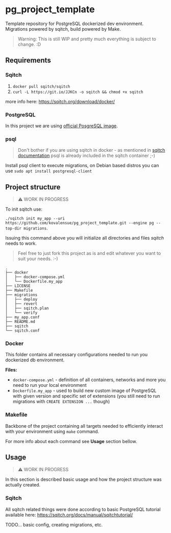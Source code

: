 # pg_project_template

Template repository for PostgreSQL dockerized dev environment. Migrations powered by sqitch, build powered by Make.

> Warning: This is still WIP and pretty much everything is subject to change. :D

## Requirements

### Sqitch
1) `docker pull sqitch/sqitch`
2) `curl -L https://git.io/JJKCn -o sqitch && chmod +x sqitch`

more info here: https://sqitch.org/download/docker/

### PostgreSQL

In this project we are using [official PosgreSQL image](https://hub.docker.com/_/postgres).

### psql

> Don't bother if you are using sqitch in docker - as mentioned in [sqitch documentation](https://sqitch.org/docs/manual/sqitchtutorial) psql is already included in the sqitch container ;-)

Install psql client to execute migrations, on Debian based distros you can use `sudo apt install postgresql-client`

## Project structure

> :warning: WORK IN PROGRESS

To init sqitch use:

`./sqitch init my_app --uri https://github.com/kovalensue/pg_project_template.git --engine pg --top-dir migrations`.

Issuing this command above you will initialize all directories and files *sqitch* needs to work.

> Feel free to just fork this project as is and edit whatever you want to suit your needs. :-)

```
.
├── docker
│   ├── docker-compose.yml
│   └── Dockerfile.my_app
├── LICENSE
├── Makefile
├── migrations
│   ├── deploy
│   ├── revert
│   ├── sqitch.plan
│   └── verify
├── my_app.conf
├── README.md
├── sqitch
└── sqitch.conf
```

### Docker

This folder contains all necessary configurations needed to run you dockerized db environment.

**Files:**
- `docker-compose.yml` - definition of all containers, networks and more you need to run your local environment
- `Dockerfile.my_app` - used to build new custom image of PostgreSQL with given version and specific set of extensions (you still need to run migrations with `CREATE EXTENSION ...` though)

### Makefile

Backbone of the project containing all targets needed to efficiently interact with your environment using `make` command.

For more info about each command see **Usage** section bellow.

## Usage

> :warning: WORK IN PROGRESS

In this section is described basic usage and how the project structure was actually created.

### Sqitch

All sqitch related things were done according to basic PostgreSQL tutorial available here: https://sqitch.org/docs/manual/sqitchtutorial/


TODO... basic config, creating migrations, etc.
